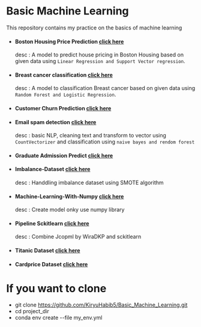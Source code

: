 # Basic Machine Learning

This repository contains my practice on the basics of machine learning 

- #### Boston Housing Price Prediction <a href="https://github.com/KiryuHabib5/Basic_Machine_Learning/blob/main/Boston-housing-Dataset/Boston%20Housing%20Notebook.ipynb">click here</a> 
    desc : A model to predict house pricing in Boston Housing based on given data using `Linear Regression and Support Vector regression`.

- #### Breast cancer classification <a href="https://github.com/KiryuHabib5/Basic_Machine_Learning/blob/main/Breast-Cancer-Dataset/Breast%20Cancer%20Notebook.ipynb">click here</a> 
    desc : A model to classification Breast cancer based on given data using `Random Forest and Logistic Regression`.
    
- #### Customer Churn Prediction <a href="https://github.com/KiryuHabib5/Basic_Machine_Learning/tree/main/Dqlab-Churn-Prediction">click here</a> 

- #### Email spam detection <a href="https://github.com/KiryuHabib5/Basic_Machine_Learning/blob/main/Email-Spam-Dataset/Email_Spam_Notebook.ipynb">click here</a> 
    desc : basic NLP, cleaning text and transform to vector using `CountVectorizer` and classification using `naive bayes and rendom forest`

- #### Graduate Admission Predict <a href="https://github.com/KiryuHabib5/Basic_Machine_Learning/tree/main/Graduate%20Admission">click here</a> 

- #### Imbalance-Dataset <a href="https://github.com/KiryuHabib5/Basic_Machine_Learning/tree/main/Imbalance-Dataset">click here</a> 
    desc : Handdling imbalance dataset using SMOTE algorithm
    
- #### Machine-Learning-With-Numpy <a href="https://github.com/KiryuHabib5/Basic_Machine_Learning/tree/main/Machine-Learning-With-Numpy/Logistic%20Regression">click here</a> 
    desc : Create model onky use numpy library    

- #### Pipeline Sckitlearn <a href="https://github.com/KiryuHabib5/Basic_Machine_Learning/blob/main/Pipeline-Sckitlearn/Pipeline-Sckitlearn.ipynb">click here</a> 
    desc : Combine Jcopml by WiraDKP and sckitlearn
    
- #### Titanic Dataset <a href="https://github.com/KiryuHabib5/Basic_Machine_Learning/blob/main/Titanic-Dataset/Notebook%20Titanic%20Dataset.ipynb">click here</a> 

- #### Cardprice Dataset <a href="https://github.com/KiryuHabib5/Basic_Machine_Learning/blob/main/carprice-Dataset/carprice-notebook-SVM.ipynb">click here</a> 

# If you want to clone
- git clone https://github.com/KiryuHabib5/Basic_Machine_Learning.git
- cd project_dir
- conda env create --file my_env.yml 
    

